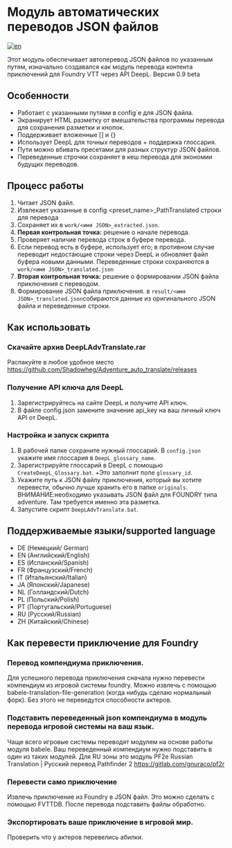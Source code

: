 # Модуль автоматических переводов JSON файлов

[![en](https://img.shields.io/badge/lang-en-yellow.svg)](README.en.md)

Этот модуль обеспечивает автоперевод JSON файлов по указанным путям, изначально создавался как модуль перевода контента приключений для Foundry VTT через API DeepL. Версия 0.9 beta

## Особенности

- Работает с указанными путями в config`е для JSON файла. 
- Экранирует HTML разметку от вмешательства программы перевода для сохранения разметки и кнопок.
- Поддерживает вложенные [] и {} 
- Использует DeepL для точных переводов + поддержка глоссария.
- Пути можно вбивать пресетами для разных структур JSON файлов. 
- Переведенные строчки сохраняет в кеш перевода для экономии будущих переводов.

## Процесс работы

1. Читает JSON файл.
2. Извлекает указанные в config <preset_name>_PathTranslated строки для перевода 
3. Сохраняет их в `work/<имя JSON>_extracted.json`.
4. **Первая контрольная точка:** решение о начале перевода.
5. Проверяет наличие перевода строк в буфере перевода.
6. Если перевод есть в буфере, использует его; в противном случае переводит недостающие строки через DeepL и обновляет файл буфера новыми данными. Переведенные строки сохраняются в `work/<имя JSON>_translated.json`
7. **Вторая контрольная точка:** решение о формировании JSON файла приключения с переводом.
8. Формирование JSON файла приключения. в `result/<имя JSON>_translated.json`собираются данные из оригинального JSON файла и переведенные строки.

## Как использовать

### Скачайте архив DeepLAdvTranslate.rar

Распакуйте в любое удобное место
https://github.com/Shadowheg/Adventure_auto_translate/releases

### Получение API ключа для DeepL

1. Зарегистрируйтесь на сайте DeepL и получите API ключ.
2. В файле config.json замените значение api_key на ваш личный ключ API от DeepL.

### Настройка и запуск скрипта

1. В рабочей папке сохраните нужный глоссарий. В `config.json` укажите имя глоссария в `DeepL_glossary_name`.
2. Зарегистрируйте глоссарий в DeepL с помощью `CreateDeepL_Glossary.bat`. +Это заполнит поле `glossary_id`.
3. Укажите путь к JSON файлу приключения, который вы хотите перевести, обычно лучше хранить его в папке `originals`.
ВНИМАНИЕ:необходимо указывать JSON файл для FOUNDRY типа adventure. Там требуется именно эта разметка.
4. Запустите скрипт `DeepLAdvTranslate.bat`.


## Поддерживаемые языки/supported language

- DE (Немецкий/ German)
- EN (Английский/English)
- ES (Испанский/Spanish)
- FR (Французский/French)
- IT (Итальянский/Italian)
- JA (Японский/Japanese)
- NL (Голландский/Dutch)
- PL (Польский/Polish)
- PT (Португальский/Portuguese)
- RU (Русский/Russian)
- ZH (Китайский/Chinese)

## Как перевести приключение для Foundry

### Перевод компендиума приключения.

Для успешного перевода приключения сначала нужно перевести компендиум  из игровой системы foundry. Можно извлечь с помощью babele-translation-file-generation (когда нибудь сделаю нормальный форк). Без этого не переведутся способности актеров.

### Подставить переведенный json компендиума в модуль перевода игровой системы на ваш язык.
Чаще всего игровые системы переводят модулем на основе работы модуля babele. Ваш переведенный компендиум нужно подставить в один из таких модулей. Для RU зоны это модуль PF2e Russian Translation | Русский перевод Pathfinder 2 https://gitlab.com/gnuraco/pf2r  

### Перевести само приключение
Извлечь приключение из Foundry в JSON файл. Это можно сделать с помощью FVTTDB. После перевода подставить файлы обработно.

### Экспортировать ваше приключение в игровой мир.
Проверить что у актеров перевелись абилки. 